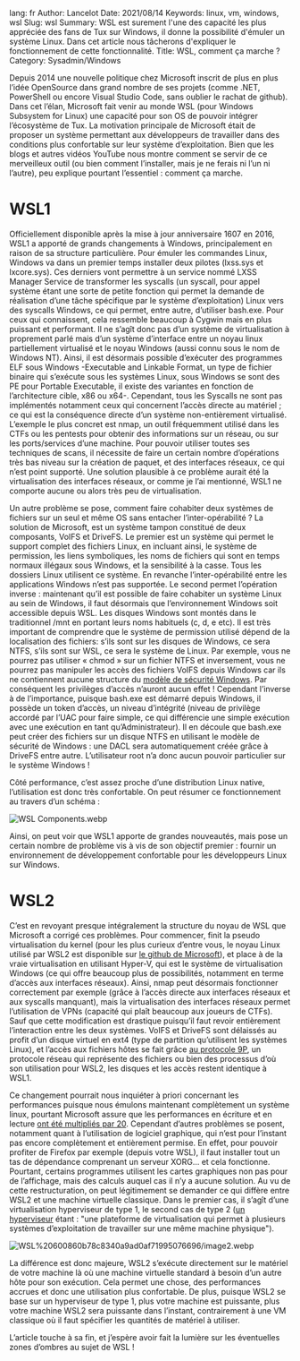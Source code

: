 lang: fr
Author: Lancelot
Date: 2021/08/14
Keywords: linux, vm, windows, wsl
Slug: wsl
Summary: WSL est surement l'une des capacité les plus appréciée des fans de Tux sur Windows, il donne la possibilité d'émuler un système Linux. Dans cet article nous tâcherons d'expliquer le fonctionnement de cette fonctionnalité.
Title: WSL, comment ça marche ?
Category: Sysadmin/Windows

Depuis 2014 une nouvelle politique chez Microsoft inscrit de plus en plus l’idée OpenSource dans grand nombre de ses projets (comme .NET, PowerShell ou encore Visual Studio Code, sans oublier le rachat de github). Dans cet l’élan, Microsoft fait venir au monde WSL (pour Windows Subsystem for Linux) une capacité pour son OS de pouvoir intégrer l’écosystème de Tux. La motivation principale de Microsoft était de proposer un système permettant aux développeurs de travailler dans des conditions plus confortable sur leur système d’exploitation. Bien que les blogs et autres vidéos YouTube nous montre comment se servir de ce merveilleux outil (ou bien comment l’installer, mais je ne ferais ni l’un ni l’autre), peu explique pourtant l’essentiel : comment ça marche.

# WSL1

Officiellement disponible après la mise à jour anniversaire 1607 en 2016, WSL1 a apporté de grands changements à Windows, principalement en raison de sa structure particulière. Pour émuler les commandes Linux, Windows va dans un premier temps installer deux pilotes (lxss.sys et lxcore.sys). Ces derniers vont permettre à un service nommé LXSS Manager Service de transformer les syscalls (un syscall, pour appel système étant une sorte de petite fonction qui permet la demande de réalisation d’une tâche spécifique par le système d’exploitation) Linux vers des syscalls Windows, ce qui permet, entre autre, d’utiliser bash.exe. Pour ceux qui connaissent, cela ressemble beaucoup à Cygwin mais en plus puissant et performant. Il ne s’agît donc pas d’un système de virtualisation à proprement parlé mais d’un système d’interface entre un noyau linux partiellement virtualisé et le noyau Windows (aussi connu sous le nom de Windows NT). Ainsi, il est désormais possible d’exécuter des programmes ELF sous Windows -Executable and Linkable Format, un type de fichier binaire qui s’exécute sous les systèmes Linux, sous Windows se sont des PE pour Portable Executable, il existe des variantes en fonction de l’architecture cible, x86 ou x64-. Cependant, tous les Syscalls ne sont pas implémentés notamment ceux qui concernent l’accès directe au matériel ; ce qui est la conséquence directe d’un système non-entièrement virtualisé. L’exemple le plus concret est nmap, un outil fréquemment utilisé dans les CTFs ou les pentests pour obtenir des informations sur un réseau, ou sur les ports/services d’une machine. Pour pouvoir utiliser toutes ses techniques de scans, il nécessite de faire un certain nombre d’opérations très bas niveau sur la création de paquet, et des interfaces réseaux, ce qui n’est point supporté. Une solution plausible à ce problème aurait été la virtualisation des interfaces réseaux, or comme je l’ai mentionné, WSL1 ne comporte aucune ou alors très peu de virtualisation.

Un autre problème se pose, comment faire cohabiter deux systèmes de fichiers sur un seul et même OS sans entacher l’inter-opérabilité ? La solution de Microsoft, est un système tampon constitué de deux composants, VoIFS et DriveFS. Le premier est un système qui permet le support complet des fichiers Linux, en incluant ainsi, le système de permission, les liens symboliques, les noms de fichiers qui sont en temps normaux illégaux sous Windows, et la sensibilité à la casse. Tous les dossiers Linux utilisent ce système. En revanche l’inter-opérabilité entre les applications Windows n’est pas supportée. Le second permet l’opération inverse : maintenant qu’il est possible de faire cohabiter un système Linux au sein de Windows, il faut désormais que l’environnement Windows soit accessible depuis WSL. Les disques Windows sont montés dans le traditionnel /mnt en portant leurs noms habituels (c, d, e etc). Il est très important de comprendre que le système de permission utilisé dépend de la localisation des fichiers: s’ils sont sur les disques de Windows, ce sera NTFS, s’ils sont sur WSL, ce sera le système de Linux. Par exemple, vous ne pourrez pas utiliser « chmod » sur un fichier NTFS et inversement, vous ne pourrez pas manipuler les accès des fichiers VoIFS depuis Windows car ils ne contiennent aucune structure du [modèle de sécurité Windows](https://ilearned.eu.org/secu_windows.html). Par conséquent les privilèges d’accès n’auront aucun effet ! Cependant l’inverse à de l’importance, puisque bash.exe est démarré depuis Windows, il possède un token d’accès, un niveau d’intégrité (niveau de privilège accordé par l’UAC pour faire simple, ce qui différencie une simple exécution avec une exécution en tant qu’Administrateur). Il en découle que bash.exe peut créer des fichiers sur un disque NTFS en utilisant le modèle de sécurité de Windows : une DACL sera automatiquement créée grâce à DriveFS entre autre. L’utilisateur root n’a donc aucun pouvoir particulier sur le système Windows !

Côté performance, c’est assez proche d’une distribution Linux native, l’utilisation est donc très confortable. On peut résumer ce fonctionnement au travers d’un schéma :

![WSL Components.webp](/static/img/wsl/WSL_Components.webp)

Ainsi, on peut voir que WSL1 apporte de grandes nouveautés, mais pose un certain nombre de problème vis à vis de son objectif premier : fournir un environnement de développement confortable pour les développeurs Linux sur Windows.

# WSL2

C’est en revoyant presque intégralement la structure du noyau de WSL que Microsoft a corrigé ces problèmes. Pour commencer, finit la pseudo virtualisation du kernel (pour les plus curieux d’entre vous, le noyau Linux utilisé par WSL2 est disponible sur [le github de Microsoft](https://github.com/microsoft/WSL2-Linux-Kernel)), et place à de la vraie virtualisation en utilisant Hyper-V, qui est le système de virtualisation Windows (ce qui offre beaucoup plus de possibilités, notamment en terme d’accès aux interfaces réseaux). Ainsi, nmap peut désormais fonctionner correctement par exemple (grâce à l’accès directe aux interfaces réseaux et aux syscalls manquant), mais la virtualisation des interfaces réseaux permet l’utilisation de VPNs (capacité qui plaît beaucoup aux joueurs de CTFs). Sauf que cette modification est drastique puisqu’il faut revoir entièrement l’interaction entre les deux systèmes. VoIFS et DriveFS sont délaissés au profit d’un disque virtuel en ext4 (type de partition qu’utilisent les systèmes Linux), et l’accès aux fichiers hôtes se fait grâce [au protocole 9P](https://en.wikipedia.org/wiki/9P_(protocol)), un protocole réseau qui représente des fichiers ou bien des processus d’où son utilisation pour WSL2, les disques et les accès restent identique à WSL1.

Ce changement pourrait nous inquiéter à priori concernant les performances puisque nous émulons maintenant complètement un système linux, pourtant Microsoft assure que les performances en écriture et en lecture [ont été multipliés par 20](https://docs.microsoft.com/fr-fr/windows/wsl/compare-versions). Cependant d’autres problèmes se posent, notamment quant à l’utilisation de logiciel graphique, qui n’est pour l’instant pas encore complètement et entièrement permise. En effet, pour pouvoir profiter de Firefox par exemple (depuis votre WSL), il faut installer tout un tas de dépendance comprenant un serveur XORG… et cela fonctionne. Pourtant, certains programmes utilisent les cartes graphiques non pas pour de l’affichage, mais des calculs auquel cas il n’y a aucune solution. Au vu de cette restructuration, on peut légitimement se demander ce qui diffère entre WSL2 et une machine virtuelle classique. Dans le premier cas, il s’agît d’une virtualisation hyperviseur de type 1, le second cas de type 2 ([un hyperviseur](https://fr.wikipedia.org/wiki/Hyperviseur) étant : "une plateforme de virtualisation qui permet à plusieurs systèmes d’exploitation de travailler sur une même machine physique").

![WSL%20600860b78c8340a9ad0af71995076696/image2.webp](/static/img/wsl/image2.webp)

La différence est donc majeure, WSL2 s’exécute directement sur le matériel de votre machine là où une machine virtuelle standard à besoin d’un autre hôte pour son exécution. Cela permet une chose, des performances accrues et donc une utilisation plus confortable. De plus, puisque WSL2 se base sur un hyperviseur de type 1, plus votre machine est puissante, plus votre machine WSL2 sera puissante dans l’instant, contrairement à une VM classique où il faut spécifier les quantités de matériel à utiliser.

L’article touche à sa fin, et j’espère avoir fait la lumière sur les éventuelles zones d’ombres au sujet de WSL !
